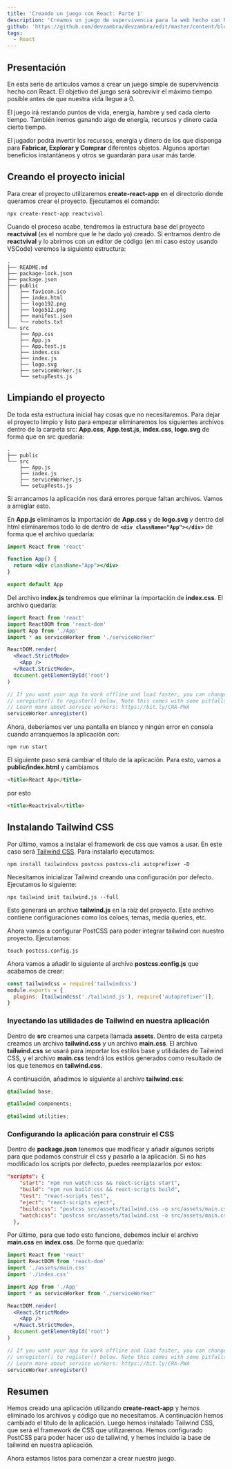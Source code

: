 ```yaml
---
title: 'Creando un juego con React: Parte 1'
description: 'Creamos un juego de supervivencia para la web hecho con React desde cero'
github: 'https://github.com/devzambra/devzambra/edit/master/content/blog/juego-react-parte-1.md'
tags:
  - React
---
```


## Presentación

En esta serie de artículos vamos a crear un juego simple de supervivencia hecho con React. El objetivo del juego será sobrevivir el máximo tiempo posible antes de que nuestra vida llegue a 0.

El juego irá restando puntos de vida, energía, hambre y sed cada cierto tiempo. También iremos ganando algo de energía, recursos y dinero cada cierto tiempo.

El jugador podrá invertir los recursos, energía y dinero de los que disponga para **Fabricar, Explorar y Comprar** diferentes objetos. Algunos aportan beneficios instantáneos y otros se guardarán para usar más tarde.

## Creando el proyecto inicial

Para crear el proyecto utilizaremos **create-react-app** en el directorio donde queramos crear el proyecto. Ejecutamos el comando:

```shell
npx create-react-app reactvival
```

Cuando el proceso acabe, tendremos la estructura base del proyecto **reactvival** (es el nombre que le he dado yo) creado. Si entramos dentro de **reactvival** y lo abrimos con un editor de código (en mi caso estoy usando VSCode) veremos la siguiente estructura:

```shell
.
├── README.md
├── package-lock.json
├── package.json
├── public
│   ├── favicon.ico
│   ├── index.html
│   ├── logo192.png
│   ├── logo512.png
│   ├── manifest.json
│   └── robots.txt
└── src
    ├── App.css
    ├── App.js
    ├── App.test.js
    ├── index.css
    ├── index.js
    ├── logo.svg
    ├── serviceWorker.js
    └── setupTests.js
```

## Limpiando el proyecto

De toda esta estructura inicial hay cosas que no necesitaremos. Para dejar el proyecto limpio y listo para empezar eliminaremos los siguientes archivos dentro de la carpeta src:
**App.css**, **App.test.js**, **index.css**, **logo.svg**
de forma que en src quedaría:

```shell
.
├── public
└── src
    ├── App.js
    ├── index.js
    ├── serviceWorker.js
    └── setupTests.js
```

Si arrancamos la aplicación nos dará errores porque faltan archivos. Vamos a arreglar esto.

En **App.js** eliminamos la importación de **App.css** y de **logo.svg** y dentro del html eliminaremos todo lo de dentro de **`<div className="App"></div>`** de forma que el archivo quedaría:

```jsx
import React from 'react'

function App() {
  return <div className="App"></div>
}

export default App
```

Del archivo **index.js** tendremos que eliminar la importación de **index.css**. El archivo quedaría:

```jsx
import React from 'react'
import ReactDOM from 'react-dom'
import App from './App'
import * as serviceWorker from './serviceWorker'

ReactDOM.render(
  <React.StrictMode>
    <App />
  </React.StrictMode>,
  document.getElementById('root')
)

// If you want your app to work offline and load faster, you can change
// unregister() to register() below. Note this comes with some pitfalls.
// Learn more about service workers: https://bit.ly/CRA-PWA
serviceWorker.unregister()
```

Ahora, deberíamos ver una pantalla en blanco y ningún error en consola cuando arranquemos la aplicación con:

```shell
npm run start
```

El siguiente paso será cambiar el título de la aplicación. Para esto, vamos a **public/index.html** y cambiamos

```html
<title>React App</title>
```

por esto

```html
<title>Reactvival</title>
```

## Instalando Tailwind CSS

Por último, vamos a instalar el framework de css que vamos a usar. En este caso será <a href="https://tailwindcss.com/" target="_blank" class="text-primary">Tailwind CSS</a>.
Para instalarlo ejecutamos:

```shell
npm install tailwindcss postcss postcss-cli autoprefixer -D
```

Necesitamos inicializar Tailwind creando una configuración por defecto. Ejecutamos lo siguiente:

```shell
npx tailwind init tailwind.js --full
```

Esto generará un archivo **tailwind.js** en la raíz del proyecto. Este archivo contiene configuraciones como los coloes, temas, media queries, etc.

Ahora vamos a configurar PostCSS para poder integrar tailwind con nuestro proyecto. Ejecutamos:

```shell
touch postcss.config.js
```

Ahora vamos a añadir lo siguiente al archivo **postcss.config.js** que acabamos de crear:

```javascript
const tailwindcss = require('tailwindcss')
module.exports = {
  plugins: [tailwindcss('./tailwind.js'), require('autoprefixer')],
}
```

### Inyectando las utilidades de Tailwind en nuestra aplicación

Dentro de **src** creamos una carpeta llamada **assets**. Dentro de esta carpeta creamos un archivo **tailwind.css** y un archivo **main.css**.
El archivo **tailwind.css** se usará para importar los estilos base y utilidades de Tailwind CSS, y el archivo **main.css** tendrá los estilos generados como resultado de los que tenemos en **tailwind.css**.

A continuación, añadimos lo siguiente al archivo **tailwind.css**:

```css
@tailwind base;

@tailwind components;

@tailwind utilities;
```

### Configurando la aplicación para construir el CSS

Dentro de **package.json** tenemos que modificar y añadir algunos scripts para que podamos construir el css y pasarlo a la aplicación. Si no has modificado los scripts por defecto, puedes reemplazarlos por estos:

```json
"scripts": {
    "start": "npm run watch:css && react-scripts start",
    "build": "npm run build:css && react-scripts build",
    "test": "react-scripts test",
    "eject": "react-scripts eject",
    "build:css": "postcss src/assets/tailwind.css -o src/assets/main.css",
    "watch:css": "postcss src/assets/tailwind.css -o src/assets/main.css"
  },
```

Por último, para que todo esto funcione, debemos incluir el archivo **main.css** en **index.css**. De forma que quedaría:

```jsx
import React from 'react'
import ReactDOM from 'react-dom'
import './assets/main.css'
import './index.css'

import App from './App'
import * as serviceWorker from './serviceWorker'

ReactDOM.render(
  <React.StrictMode>
    <App />
  </React.StrictMode>,
  document.getElementById('root')
)

// If you want your app to work offline and load faster, you can change
// unregister() to register() below. Note this comes with some pitfalls.
// Learn more about service workers: https://bit.ly/CRA-PWA
serviceWorker.unregister()
```

## Resumen

Hemos creado una aplicación utilizando **create-react-app** y hemos eliminado los archivos y código que no necesitamos.
A continuación hemos cambiado el título de la aplicación.
Luego hemos instalado Tailwind CSS, que será el framework de CSS que utilizaremos. Hemos configurado PostCSS para poder hacer uso de tailwind, y hemos incluido la base de tailwind en nuestra aplicación.

Ahora estamos listos para comenzar a crear nuestro juego.
